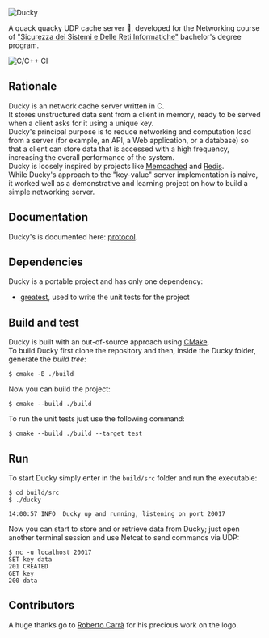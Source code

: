  ![Ducky](https://user-images.githubusercontent.com/1985555/91746299-ac944a80-ebbc-11ea-808f-bfae2586955b.png)  

A quack quacky UDP cache server 🦆, developed for the Networking course of ["Sicurezza dei Sistemi e Delle Reti Informatiche"](http://sicurezzaonline.di.unimi.it/) bachelor's degree program.  

![C/C++ CI](https://github.com/gabrieledarrigo/ducky/workflows/C/C++%20CI/badge.svg?branch=master)

## Rationale

Ducky is an network cache server written in C.  
It stores unstructured data sent from a client in memory, ready to be served when a client asks for it using a unique key.  
Ducky's principal purpose is to reduce networking and computation load from a server (for example, an API, a Web application, or a database) so that a client can store data that is accessed with a high frequency, increasing the overall performance of the system.  
Ducky is loosely inspired by projects like [Memcached](https://github.com/memcached/memcached) and [Redis](https://github.com/redis/redis).  
While Ducky's approach to the "key-value" server implementation is naive, it worked well as a demonstrative and learning project on how to build a simple networking server.  

## Documentation

Ducky's is documented here: [protocol](https://github.com/gabrieledarrigo/ducky/blob/master/PROTOCOL.md).  

## Dependencies

Ducky is a portable project and has only one dependency:

- [greatest](https://github.com/silentbicycle/greatest), used to write the unit tests for the project


## Build and test

Ducky is built with an out-of-source approach using [CMake](https://cmake.org/cmake/help/v3.18/manual/cmake.1.html).  
To build Ducky first clone the repository and then, inside the Ducky folder, generate the _build tree_:

```
$ cmake -B ./build
```

Now you can build the project:

```
$ cmake --build ./build
```

To run the unit tests just use the following command:

```
$ cmake --build ./build --target test
```

## Run

To start Ducky simply enter in the `build/src` folder and run the executable:

```
$ cd build/src
$ ./ducky

14:00:57 INFO  Ducky up and running, listening on port 20017
```

Now you can start to store and or retrieve data from Ducky;
just open another terminal session and use Netcat to send commands via UDP:

```
$ nc -u localhost 20017
SET key data
201 CREATED
GET key
200 data
```

## Contributors

A huge thanks go to [Roberto Carrà](https://www.linkedin.com/in/robertocarra) for his precious work on the logo.
